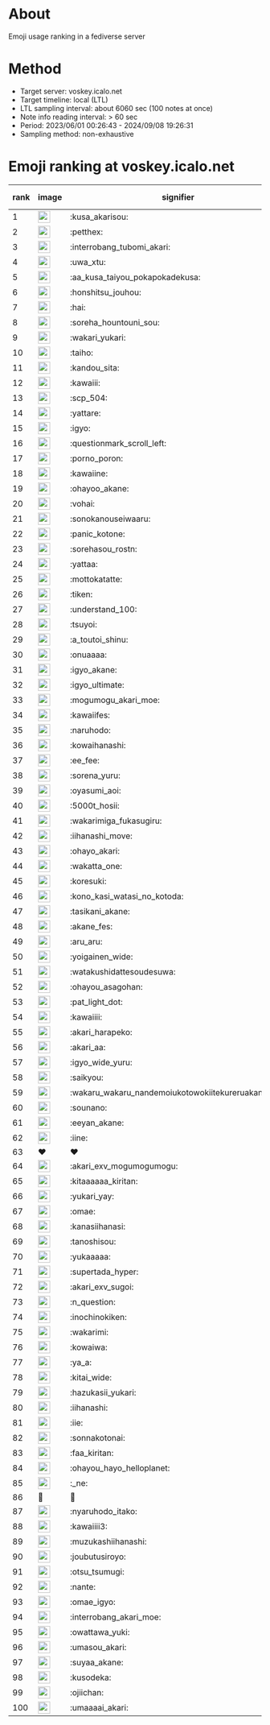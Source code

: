# About
Emoji usage ranking in a fediverse server

# Method
- Target server: voskey.icalo.net
- Target timeline: local (LTL)
- LTL sampling interval: about 6060 sec (100 notes at once)
- Note info reading interval: > 60 sec
- Period: 2023/06/01 00:26:43 - 2024/09/08 19:26:31 
- Sampling method: non-exhaustive

# Emoji ranking at voskey.icalo.net

|rank|image|signifier|type|frequency score|
|----|----|----|----|----|
|1|<img height="24" src="https://voskey.icalo.net/emoji/kusa_akarisou.webp">|:kusa_akarisou:|custom|31342|
|2|<img height="24" src="https://voskey.icalo.net/emoji/petthex.webp">|:petthex:|custom|23343|
|3|<img height="24" src="https://voskey.icalo.net/emoji/interrobang_tubomi_akari.webp">|:interrobang_tubomi_akari:|custom|12560|
|4|<img height="24" src="https://voskey.icalo.net/emoji/uwa_xtu.webp">|:uwa_xtu:|custom|12132|
|5|<img height="24" src="https://voskey.icalo.net/emoji/aa_kusa_taiyou_pokapokadekusa.webp">|:aa_kusa_taiyou_pokapokadekusa:|custom|9628|
|6|<img height="24" src="https://voskey.icalo.net/emoji/honshitsu_jouhou.webp">|:honshitsu_jouhou:|custom|9360|
|7|<img height="24" src="https://voskey.icalo.net/emoji/hai.webp">|:hai:|custom|8097|
|8|<img height="24" src="https://voskey.icalo.net/emoji/soreha_hountouni_sou.webp">|:soreha_hountouni_sou:|custom|7179|
|9|<img height="24" src="https://voskey.icalo.net/emoji/wakari_yukari.webp">|:wakari_yukari:|custom|6895|
|10|<img height="24" src="https://voskey.icalo.net/emoji/taiho.webp">|:taiho:|custom|6755|
|11|<img height="24" src="https://voskey.icalo.net/emoji/kandou_sita.webp">|:kandou_sita:|custom|6244|
|12|<img height="24" src="https://voskey.icalo.net/emoji/kawaiii.webp">|:kawaiii:|custom|6188|
|13|<img height="24" src="https://voskey.icalo.net/emoji/scp_504.webp">|:scp_504:|custom|5822|
|14|<img height="24" src="https://voskey.icalo.net/emoji/yattare.webp">|:yattare:|custom|4582|
|15|<img height="24" src="https://voskey.icalo.net/emoji/igyo.webp">|:igyo:|custom|4553|
|16|<img height="24" src="https://voskey.icalo.net/emoji/questionmark_scroll_left.webp">|:questionmark_scroll_left:|custom|4544|
|17|<img height="24" src="https://voskey.icalo.net/emoji/porno_poron.webp">|:porno_poron:|custom|4430|
|18|<img height="24" src="https://voskey.icalo.net/emoji/kawaiine.webp">|:kawaiine:|custom|4327|
|19|<img height="24" src="https://voskey.icalo.net/emoji/ohayoo_akane.webp">|:ohayoo_akane:|custom|4234|
|20|<img height="24" src="https://voskey.icalo.net/emoji/vohai.webp">|:vohai:|custom|4220|
|21|<img height="24" src="https://voskey.icalo.net/emoji/sonokanouseiwaaru.webp">|:sonokanouseiwaaru:|custom|4196|
|22|<img height="24" src="https://voskey.icalo.net/emoji/panic_kotone.webp">|:panic_kotone:|custom|4142|
|23|<img height="24" src="https://voskey.icalo.net/emoji/sorehasou_rostn.webp">|:sorehasou_rostn:|custom|4081|
|24|<img height="24" src="https://voskey.icalo.net/emoji/yattaa.webp">|:yattaa:|custom|3766|
|25|<img height="24" src="https://voskey.icalo.net/emoji/mottokatatte.webp">|:mottokatatte:|custom|3710|
|26|<img height="24" src="https://voskey.icalo.net/emoji/tiken.webp">|:tiken:|custom|3647|
|27|<img height="24" src="https://voskey.icalo.net/emoji/understand_100.webp">|:understand_100:|custom|3607|
|28|<img height="24" src="https://voskey.icalo.net/emoji/tsuyoi.webp">|:tsuyoi:|custom|3401|
|29|<img height="24" src="https://voskey.icalo.net/emoji/a_toutoi_shinu.webp">|:a_toutoi_shinu:|custom|3377|
|30|<img height="24" src="https://voskey.icalo.net/emoji/onuaaaa.webp">|:onuaaaa:|custom|3104|
|31|<img height="24" src="https://voskey.icalo.net/emoji/igyo_akane.webp">|:igyo_akane:|custom|3000|
|32|<img height="24" src="https://voskey.icalo.net/emoji/igyo_ultimate.webp">|:igyo_ultimate:|custom|2943|
|33|<img height="24" src="https://voskey.icalo.net/emoji/mogumogu_akari_moe.webp">|:mogumogu_akari_moe:|custom|2871|
|34|<img height="24" src="https://voskey.icalo.net/emoji/kawaiifes.webp">|:kawaiifes:|custom|2860|
|35|<img height="24" src="https://voskey.icalo.net/emoji/naruhodo.webp">|:naruhodo:|custom|2845|
|36|<img height="24" src="https://voskey.icalo.net/emoji/kowaihanashi.webp">|:kowaihanashi:|custom|2733|
|37|<img height="24" src="https://voskey.icalo.net/emoji/ee_fee.webp">|:ee_fee:|custom|2654|
|38|<img height="24" src="https://voskey.icalo.net/emoji/sorena_yuru.webp">|:sorena_yuru:|custom|2640|
|39|<img height="24" src="https://voskey.icalo.net/emoji/oyasumi_aoi.webp">|:oyasumi_aoi:|custom|2629|
|40|<img height="24" src="https://voskey.icalo.net/emoji/5000t_hosii.webp">|:5000t_hosii:|custom|2529|
|41|<img height="24" src="https://voskey.icalo.net/emoji/wakarimiga_fukasugiru.webp">|:wakarimiga_fukasugiru:|custom|2443|
|42|<img height="24" src="https://voskey.icalo.net/emoji/iihanashi_move.webp">|:iihanashi_move:|custom|2424|
|43|<img height="24" src="https://voskey.icalo.net/emoji/ohayo_akari.webp">|:ohayo_akari:|custom|2382|
|44|<img height="24" src="https://voskey.icalo.net/emoji/wakatta_one.webp">|:wakatta_one:|custom|2282|
|45|<img height="24" src="https://voskey.icalo.net/emoji/koresuki.webp">|:koresuki:|custom|2266|
|46|<img height="24" src="https://voskey.icalo.net/emoji/kono_kasi_watasi_no_kotoda.webp">|:kono_kasi_watasi_no_kotoda:|custom|2250|
|47|<img height="24" src="https://voskey.icalo.net/emoji/tasikani_akane.webp">|:tasikani_akane:|custom|2225|
|48|<img height="24" src="https://voskey.icalo.net/emoji/akane_fes.webp">|:akane_fes:|custom|2224|
|49|<img height="24" src="https://voskey.icalo.net/emoji/aru_aru.webp">|:aru_aru:|custom|2205|
|50|<img height="24" src="https://voskey.icalo.net/emoji/yoigainen_wide.webp">|:yoigainen_wide:|custom|2181|
|51|<img height="24" src="https://voskey.icalo.net/emoji/watakushidattesoudesuwa.webp">|:watakushidattesoudesuwa:|custom|2122|
|52|<img height="24" src="https://voskey.icalo.net/emoji/ohayou_asagohan.webp">|:ohayou_asagohan:|custom|2118|
|53|<img height="24" src="https://voskey.icalo.net/emoji/pat_light_dot.webp">|:pat_light_dot:|custom|2114|
|54|<img height="24" src="https://voskey.icalo.net/emoji/kawaiiii.webp">|:kawaiiii:|custom|2103|
|55|<img height="24" src="https://voskey.icalo.net/emoji/akari_harapeko.webp">|:akari_harapeko:|custom|2055|
|56|<img height="24" src="https://voskey.icalo.net/emoji/akari_aa.webp">|:akari_aa:|custom|2050|
|57|<img height="24" src="https://voskey.icalo.net/emoji/igyo_wide_yuru.webp">|:igyo_wide_yuru:|custom|2009|
|58|<img height="24" src="https://voskey.icalo.net/emoji/saikyou.webp">|:saikyou:|custom|1999|
|59|<img height="24" src="https://voskey.icalo.net/emoji/wakaru_wakaru_nandemoiukotowokiitekureruakanetyan.webp">|:wakaru_wakaru_nandemoiukotowokiitekureruakanetyan:|custom|1963|
|60|<img height="24" src="https://voskey.icalo.net/emoji/sounano.webp">|:sounano:|custom|1961|
|61|<img height="24" src="https://voskey.icalo.net/emoji/eeyan_akane.webp">|:eeyan_akane:|custom|1923|
|62|<img height="24" src="https://voskey.icalo.net/emoji/iine.webp">|:iine:|custom|1844|
|63|❤|❤|unicode|1819|
|64|<img height="24" src="https://voskey.icalo.net/emoji/akari_exv_mogumogumogu.webp">|:akari_exv_mogumogumogu:|custom|1806|
|65|<img height="24" src="https://voskey.icalo.net/emoji/kitaaaaaa_kiritan.webp">|:kitaaaaaa_kiritan:|custom|1803|
|66|<img height="24" src="https://voskey.icalo.net/emoji/yukari_yay.webp">|:yukari_yay:|custom|1771|
|67|<img height="24" src="https://voskey.icalo.net/emoji/omae.webp">|:omae:|custom|1734|
|68|<img height="24" src="https://voskey.icalo.net/emoji/kanasiihanasi.webp">|:kanasiihanasi:|custom|1678|
|69|<img height="24" src="https://voskey.icalo.net/emoji/tanoshisou.webp">|:tanoshisou:|custom|1677|
|70|<img height="24" src="https://voskey.icalo.net/emoji/yukaaaaa.webp">|:yukaaaaa:|custom|1665|
|71|<img height="24" src="https://voskey.icalo.net/emoji/supertada_hyper.webp">|:supertada_hyper:|custom|1644|
|72|<img height="24" src="https://voskey.icalo.net/emoji/akari_exv_sugoi.webp">|:akari_exv_sugoi:|custom|1642|
|73|<img height="24" src="https://voskey.icalo.net/emoji/n_question.webp">|:n_question:|custom|1642|
|74|<img height="24" src="https://voskey.icalo.net/emoji/inochinokiken.webp">|:inochinokiken:|custom|1639|
|75|<img height="24" src="https://voskey.icalo.net/emoji/wakarimi.webp">|:wakarimi:|custom|1615|
|76|<img height="24" src="https://voskey.icalo.net/emoji/kowaiwa.webp">|:kowaiwa:|custom|1568|
|77|<img height="24" src="https://voskey.icalo.net/emoji/ya_a.webp">|:ya_a:|custom|1539|
|78|<img height="24" src="https://voskey.icalo.net/emoji/kitai_wide.webp">|:kitai_wide:|custom|1528|
|79|<img height="24" src="https://voskey.icalo.net/emoji/hazukasii_yukari.webp">|:hazukasii_yukari:|custom|1492|
|80|<img height="24" src="https://voskey.icalo.net/emoji/iihanashi.webp">|:iihanashi:|custom|1476|
|81|<img height="24" src="https://voskey.icalo.net/emoji/iie.webp">|:iie:|custom|1402|
|82|<img height="24" src="https://voskey.icalo.net/emoji/sonnakotonai.webp">|:sonnakotonai:|custom|1401|
|83|<img height="24" src="https://voskey.icalo.net/emoji/faa_kiritan.webp">|:faa_kiritan:|custom|1390|
|84|<img height="24" src="https://voskey.icalo.net/emoji/ohayou_hayo_helloplanet.webp">|:ohayou_hayo_helloplanet:|custom|1386|
|85|<img height="24" src="https://voskey.icalo.net/emoji/_ne.webp">|:_ne:|custom|1378|
|86|🤔|🤔|unicode|1377|
|87|<img height="24" src="https://voskey.icalo.net/emoji/nyaruhodo_itako.webp">|:nyaruhodo_itako:|custom|1376|
|88|<img height="24" src="https://voskey.icalo.net/emoji/kawaiiii3.webp">|:kawaiiii3:|custom|1374|
|89|<img height="24" src="https://voskey.icalo.net/emoji/muzukashiihanashi.webp">|:muzukashiihanashi:|custom|1361|
|90|<img height="24" src="https://voskey.icalo.net/emoji/joubutusiroyo.webp">|:joubutusiroyo:|custom|1351|
|91|<img height="24" src="https://voskey.icalo.net/emoji/otsu_tsumugi.webp">|:otsu_tsumugi:|custom|1285|
|92|<img height="24" src="https://voskey.icalo.net/emoji/nante.webp">|:nante:|custom|1271|
|93|<img height="24" src="https://voskey.icalo.net/emoji/omae_igyo.webp">|:omae_igyo:|custom|1270|
|94|<img height="24" src="https://voskey.icalo.net/emoji/interrobang_akari_moe.webp">|:interrobang_akari_moe:|custom|1256|
|95|<img height="24" src="https://voskey.icalo.net/emoji/owattawa_yuki.webp">|:owattawa_yuki:|custom|1253|
|96|<img height="24" src="https://voskey.icalo.net/emoji/umasou_akari.webp">|:umasou_akari:|custom|1238|
|97|<img height="24" src="https://voskey.icalo.net/emoji/suyaa_akane.webp">|:suyaa_akane:|custom|1195|
|98|<img height="24" src="https://voskey.icalo.net/emoji/kusodeka.webp">|:kusodeka:|custom|1194|
|99|<img height="24" src="https://voskey.icalo.net/emoji/ojiichan.webp">|:ojiichan:|custom|1189|
|100|<img height="24" src="https://voskey.icalo.net/emoji/umaaaai_akari.webp">|:umaaaai_akari:|custom|1186|
